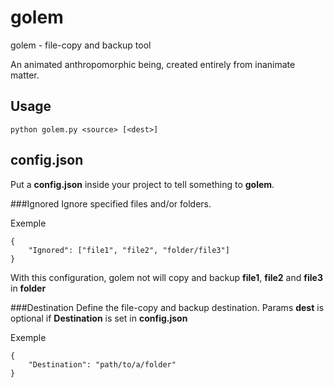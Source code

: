 golem
=====

golem - file-copy and backup tool

An animated anthropomorphic being, created entirely from inanimate matter.

Usage
-----

	python golem.py <source> [<dest>]

config.json
-----------

Put a **config.json** inside your project to tell something to **golem**.

###Ignored
Ignore specified files and/or folders.

Exemple

	{
	    "Ignored": ["file1", "file2", "folder/file3"]
	}

With this configuration, golem not will copy and backup **file1**, **file2** and **file3** in **folder**

###Destination
Define the file-copy and backup destination. Params **dest** is optional if **Destination** is set in **config.json**

Exemple

	{
	    "Destination": "path/to/a/folder"
	}
